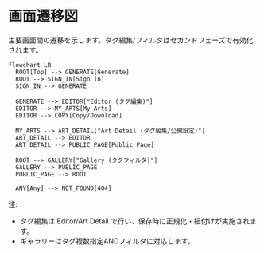 # 画面遷移図

主要画面間の遷移を示します。タグ編集/フィルタはセカンドフェーズで有効化されます。

```mermaid
flowchart LR
  ROOT[Top] --> GENERATE[Generate]
  ROOT --> SIGN_IN[Sign in]
  SIGN_IN --> GENERATE

  GENERATE --> EDITOR["Editor (タグ編集)"]
  EDITOR --> MY_ARTS[My Arts]
  EDITOR --> COPY[Copy/Download]

  MY_ARTS --> ART_DETAIL["Art Detail (タグ編集/公開設定)"]
  ART_DETAIL --> EDITOR
  ART_DETAIL --> PUBLIC_PAGE[Public Page]

  ROOT --> GALLERY["Gallery (タグフィルタ)"]
  GALLERY --> PUBLIC_PAGE
  PUBLIC_PAGE --> ROOT

  ANY[Any] --> NOT_FOUND[404]
```

注:
- タグ編集は Editor/Art Detail で行い、保存時に正規化・紐付けが実施されます。
- ギャラリーはタグ複数指定ANDフィルタに対応します。
